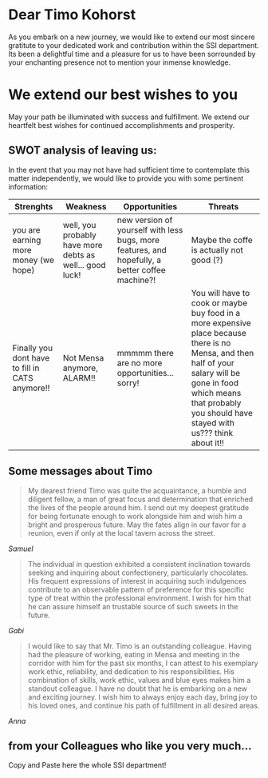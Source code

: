 # Dear Timo Kohorst

As you embark on a new journey, we would like to extend our most sincere gratitute to your dedicated work and contribution within the SSI department. Its been a delightful time and a pleasure for us to have been sorrounded by your enchanting presence not to mention your inmense knowledge.

# We extend our best wishes to you

May your path be illuminated with success and fulfillment. We extend our heartfelt best wishes for continued accomplishments and prosperity.

## SWOT analysis of leaving us:

In the event that you may not have had sufficient time to contemplate this matter independently, we would like to provide you with some pertinent information:


 |  Strenghts | Weakness  | Opportunities  | Threats  |
|---|---|---|---|
| you are earning more money (we hope)  | well, you probably have more debts as well... good luck!  |  new version of yourself with less bugs, more features, and hopefully, a better coffee machine?! | Maybe the coffe is actually not good (?)      |
| Finally you dont have to fill in CATS anymore!!  | Not Mensa anymore, ALARM!!  | mmmmm there are no more opportunities... sorry!  | You will have to cook or maybe buy food in a more expensive place because there is no Mensa, and then half of your salary will be gone in food which means that probably you should have stayed with us??? think about it!!   |


## Some messages about Timo


> My dearest friend Timo was quite the acquaintance, a humble and diligent fellow, a man of great focus and determination that enriched the lives of the people around him. I send out my deepest gratitude for being fortunate enough to work alongside him and wish him a bright and prosperous future. May the fates align in our favor for a reunion, even if only at the local tavern across the street.

*Samuel*
> The individual in question exhibited a consistent inclination towards seeking and inquiring about confectionery, particularly chocolates. His frequent expressions of interest in acquiring such indulgences contribute to an observable pattern of preference for this specific type of treat within the professional environment. I wish for him that he can assure himself an trustable source of such sweets in the future.

*Gabi*

> I would like to say that Mr. Timo is an outstanding colleague. Having had the pleasure of working, eating in Mensa and meeting in the corridor with him for the past six months, I can attest to his exemplary work ethic, reliability, and dedication to his responsibilities. His combination of skills, work ethic, values and blue eyes makes him a standout colleague. I have no doubt that he is embarking on a new and exciting journey. I wish him to always enjoy each day, bring joy to his loved ones, and continue his path of fulfillment in all desired areas.

*Anna*

## from your Colleagues who like you very much... 

Copy and Paste here the whole SSI department!












